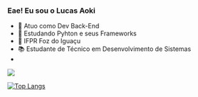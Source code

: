 ### Eae! Eu sou o Lucas Aoki

- 🔭 Atuo como Dev Back-End
- 🌱 Estudando Pyhton e seus Frameworks
- 🏫 IFPR Foz do Iguaçu
- 📚 Estudante de Técnico em Desenvolvimento de Sistemas
- 
<picture>
<source
  srcset="https://github-readme-stats.vercel.app/api?username=lucaseduaoki&show_icons=true&theme=midnight-purple"
  media="(prefers-color-scheme: dark)"
/>
<source
  srcset="https://github-readme-stats.vercel.app/api?username=lucaseduaoki&show_icons=true"
  media="(prefers-color-scheme: light), (prefers-color-scheme: no-preference)"
/>
<img align="center" src="https://github-readme-stats.vercel.app/api?username=lucaseduaoki&show_icons=true" />
</picture>

[![Top Langs](https://github-readme-stats.vercel.app/api/top-langs/?username=lucaseduaoki&size_weight=0.5&count_weight=0.5)](https://github.com/lucaseduaoki/github-readme-stats)
